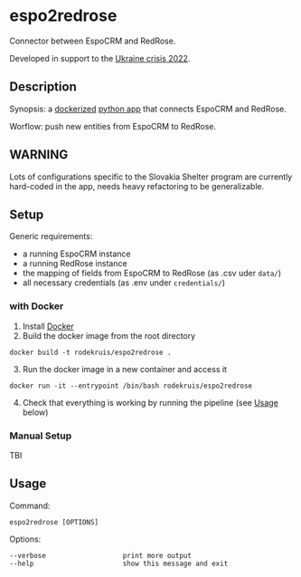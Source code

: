 # espo2redrose
Connector between EspoCRM and RedRose.

Developed in support to the [Ukraine crisis 2022](https://go.ifrc.org/emergencies/5854).

## Description

Synopsis: a [dockerized](https://www.docker.com/) [python app](https://www.python.org/) that connects EspoCRM and RedRose.

Worflow: push new entities from EspoCRM to RedRose.

## WARNING
Lots of configurations specific to the Slovakia Shelter program are currently hard-coded in the app, needs heavy refactoring to be generalizable.

## Setup
Generic requirements:
- a running EspoCRM instance
- a running RedRose instance
- the mapping of fields from EspoCRM to RedRose (as .csv uder `data/`)
- all necessary credentials (as .env under `credentials/`)

### with Docker
1. Install [Docker](https://www.docker.com/get-started)
2. Build the docker image from the root directory
```
docker build -t rodekruis/espo2redrose .
```
3. Run the docker image in a new container and access it
```
docker run -it --entrypoint /bin/bash rodekruis/espo2redrose
```
4. Check that everything is working by running the pipeline (see [Usage](https://github.com/rodekruis/espo2redrose#usage) below)

### Manual Setup
TBI

## Usage
Command:
```
espo2redrose [OPTIONS]
```
Options:
  ```
  --verbose                   print more output
  --help                      show this message and exit
  ```

